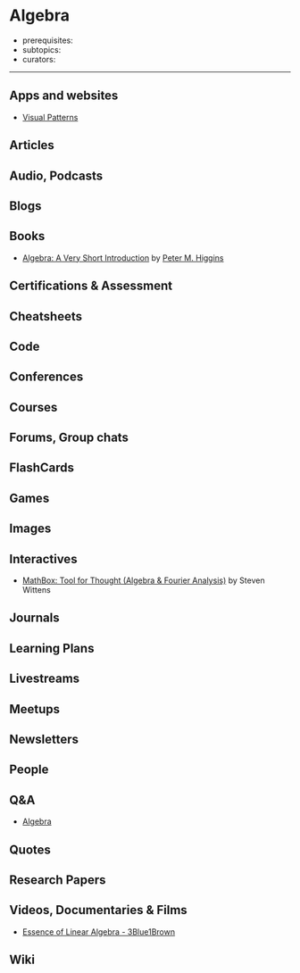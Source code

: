 # Algebra

- prerequisites:
- subtopics:
- curators:

------

## Apps and websites

- [Visual Patterns](http://www.visualpatterns.org/)

## Articles

## Audio, Podcasts

## Blogs

## Books

- [Algebra: A Very Short Introduction](https://www.goodreads.com/book/show/26257385-algebra) by [Peter M. Higgins](https://www.goodreads.com/author/show/784635.Peter_M_Higgins)

## Certifications & Assessment

## Cheatsheets

## Code

## Conferences

## Courses

## Forums, Group chats

## FlashCards

## Games

## Images

## Interactives

- [MathBox: Tool for Thought (Algebra & Fourier Analysis)](https://acko.net/files/gltalks/toolsforthought/#0) by Steven Wittens

## Journals

## Learning Plans

## Livestreams

## Meetups

## Newsletters

## People

## Q&A

- [Algebra](https://www.quora.com/topic/Algebra)

## Quotes

## Research Papers

## Videos, Documentaries & Films

- [Essence of Linear Algebra - 3Blue1Brown](https://www.youtube.com/playlist?list=PLZHQObOWTQDPD3MizzM2xVFitgF8hE_ab)

## Wiki
